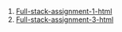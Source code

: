 1. [Full-stack-assignment-1-html](https://github.com/Angon-Sarker)
2. [Full-stack-assignment-3-html](https://angon-sarker.netlify.app/)
